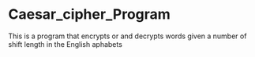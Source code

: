 # Caesar_cipher_Program
This is a program that encrypts or and decrypts words given a number of shift length in the English aphabets 
